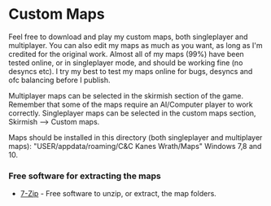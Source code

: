 # Custom Maps

Feel free to download and play my custom maps, both singleplayer and multiplayer.
You can also edit my maps as much as you want, as long as I'm credited for the original work.
Almost all of my maps (99%) have been tested online, or in singleplayer mode, and should be working fine (no desyncs etc).
I try my best to test my maps online for bugs, desyncs and ofc balancing before I publish.

Multiplayer maps can be selected in the skirmish section of the game. Remember that some of the maps require an AI/Computer player to work correctly.
Singleplayer maps can be selected in the custom maps section, Skirmish --> Custom maps.

Maps should be installed in this directory (both singleplayer and multiplayer maps):
"USER/appdata/roaming/C&C Kanes Wrath/Maps"
Windows 7,8 and 10.

### Free software for extracting the maps
* [7-Zip](https://www.7-zip.org/) - Free software to unzip, or extract, the map folders.
